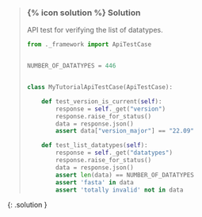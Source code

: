 
> ### {% icon solution %} Solution
> 
> API test for verifying the list of datatypes.
> 
> ```python
> from ._framework import ApiTestCase
> 
> 
> NUMBER_OF_DATATYPES = 446
> 
> 
> class MyTutorialApiTestCase(ApiTestCase):
> 
>     def test_version_is_current(self):
>         response = self._get("version")
>         response.raise_for_status()
>         data = response.json()
>         assert data["version_major"] == "22.09"
> 
>     def test_list_datatypes(self):
>         response = self._get("datatypes")
>         response.raise_for_status()
>         data = response.json()
>         assert len(data) == NUMBER_OF_DATATYPES
>         assert 'fasta' in data
>         assert 'totally invalid' not in data
> ```
{: .solution }


